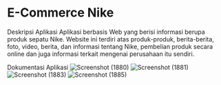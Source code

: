 # E-Commerce Nike

Deskripsi Aplikasi
Aplikasi berbasis Web yang berisi informasi berupa produk sepatu Nike. Website ini terdiri atas produk-produk, berita-berita, foto, video, berita, dan informasi tentang Nike, pembelian produk secara online dan juga informasi terkait mengenai perusahaan itu sendiri.

Dokumentasi Aplikasi
![Screenshot (1880)](https://user-images.githubusercontent.com/35028561/112107414-7d3d3d80-8be1-11eb-8fd3-d1adab6d9dc2.png)
![Screenshot (1881)](https://user-images.githubusercontent.com/35028561/112107419-80382e00-8be1-11eb-9bbb-dd97d43bdbf3.png)
![Screenshot (1883)](https://user-images.githubusercontent.com/35028561/112107433-84644b80-8be1-11eb-8663-a070f3c03f35.png)
![Screenshot (1885)](https://user-images.githubusercontent.com/35028561/112107470-8cbc8680-8be1-11eb-8b8d-b6359cbab893.png)
